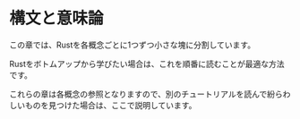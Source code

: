 # 構文と意味論

この章では、Rustを各概念ごとに1つずつ小さな塊に分割しています。

Rustをボトムアップから学びたい場合は、これを順番に読むことが最適な方法です。

これらの章は各概念の参照となりますので、別のチュートリアルを読んで紛らわしいものを見つけた場合は、ここで説明しています。
